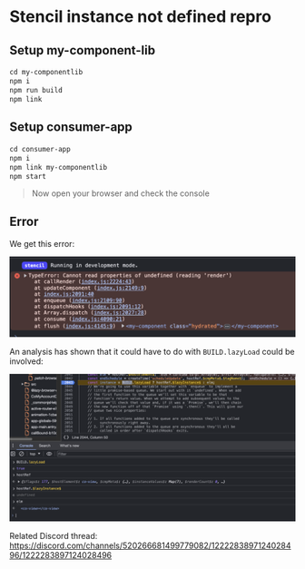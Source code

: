 # Stencil instance not defined repro

## Setup my-component-lib

```terminal
cd my-componentlib
npm i
npm run build
npm link
```

## Setup consumer-app

```terminal
cd consumer-app
npm i
npm link my-componentlib
npm start
```

> Now open your browser and check the console

## Error

We get this error:

![alt text](error.png)

An analysis has shown that it could have to do with `BUILD.lazyLoad` could be involved:

![alt text](analysis.png)

Related Discord thread:
https://discord.com/channels/520266681499779082/1222283897124028496/1222283897124028496
